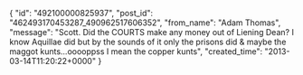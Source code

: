  {
   "id": "492100000825937",
   "post_id": "462493170453287_490962517606352",
   "from_name": "Adam Thomas",
   "message": "Scott. Did the COURTS make any money out of Liening Dean? I know Aquillae did but by the sounds of it only the prisons did & maybe the maggot kunts...ooooppss I mean the copper kunts",
   "created_time": "2013-03-14T11:20:22+0000"
 }
